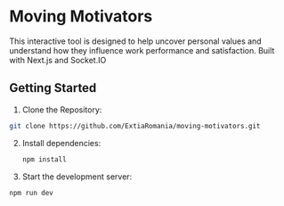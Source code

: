 # Moving Motivators

This interactive tool is designed to help uncover personal values and understand how they influence work performance and satisfaction. Built with Next.js and Socket.IO

## Getting Started

1. Clone the Repository:

```bash
git clone https://github.com/ExtiaRomania/moving-motivators.git
```

2. Install dependencies:

   ```bash
   npm install
   ```

3. Start the development server:

```bash
npm run dev
```
